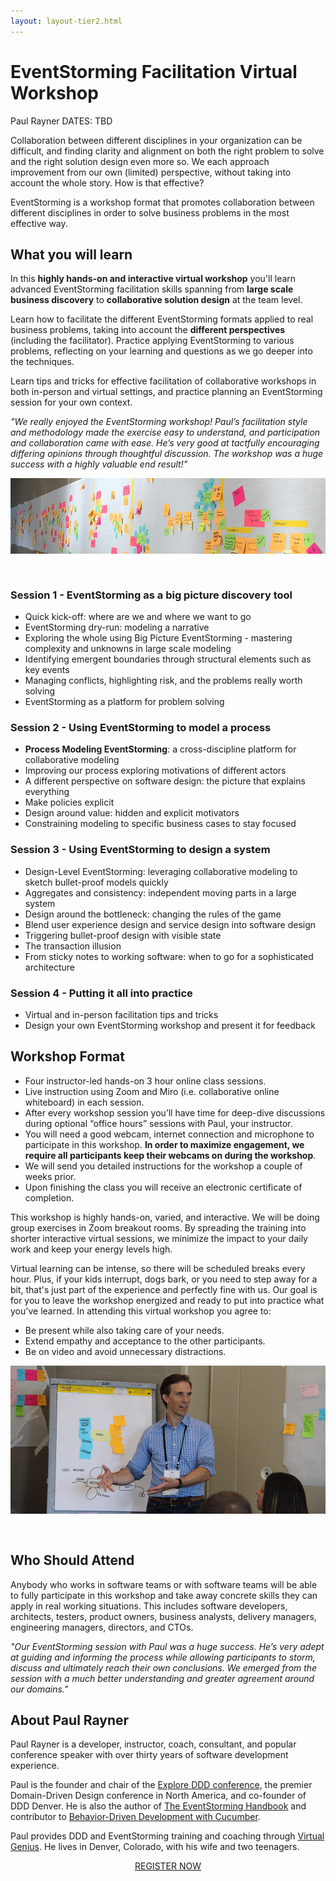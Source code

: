 ```yaml
---
layout: layout-tier2.html
---
```

<div class="container section workshop-single-page">
    <div class="row">
      <div class="col-xs-12 col-sm-2">
            <div class="speaker-container">
                <div class="speaker-img paul-rayner keep-color"></div>
                </div>
            </div>
            <div class="col-xs-12 col-sm-8 content">
                <h1>EventStorming Facilitation Virtual Workshop</h1>
                <p><span class="speaker-name">Paul Rayner</span>
                <span class="duration">DATES: TBD</span></p>
                <p>Collaboration between different disciplines in your organization can be difficult, and finding clarity and alignment on both the right problem to solve and the right solution design even more so. We each approach improvement from our own (limited) perspective, without taking into account the whole story. How is that effective?</p>
                <p>EventStorming is a workshop format that promotes collaboration between different disciplines in order to solve business problems in the most effective way.</p>
                <h2>What you will learn</h2>
                <p>In this <strong>highly hands-on and interactive virtual workshop</strong> you'll learn advanced EventStorming facilitation skills spanning from <strong>large scale business discovery</strong> to <strong>collaborative solution design</strong> at the team level.</p>
                <p>Learn how to facilitate the different EventStorming formats applied to real business problems, taking into account the <strong>different perspectives</strong> (including the facilitator). Practice applying EventStorming to various problems, reflecting on your learning and questions as we go deeper into the techniques.</p>
                <p>Learn tips and tricks for effective facilitation of collaborative workshops in both in-person and virtual settings, and practice planning an EventStorming session for your own context.</p>
                <p><em>"We really enjoyed the EventStorming workshop!  Paul’s facilitation style and methodology made the exercise easy to understand, and participation and collaboration came with ease.  He’s very good at tactfully encouraging differing opinions through thoughtful discussion. The workshop was a huge success with a highly valuable end result!"</em></p>
                <img src="../img/workshop/Workshop-Paul-Rayner-1.jpg" class="speaker--workshop-content-img" alt="" style="margin-bottom: 30px;"/>
                <h3>Session 1 - EventStorming as a big picture discovery tool</h3>
                <ul>
                    <li>Quick kick-off: where are we and where we want to go</li>
                    <li>EventStorming dry-run: modeling a narrative</li>
                    <li>Exploring the whole using Big Picture EventStorming - mastering complexity and unknowns in large scale modeling</li>
                    <li>Identifying emergent boundaries through structural elements such as key events</li>
                    <li>Managing conflicts, highlighting risk, and the problems really worth solving</li>
                    <li>EventStorming as a platform for problem solving</li>
                </ul>
                <h3>Session 2 - Using EventStorming to model a process</h3>
                <ul>
                    <li><strong>Process Modeling EventStorming</strong>: a cross-discipline platform for collaborative modeling</li>
                    <li>Improving our process exploring motivations of different actors</li>
                    <li>A different perspective on software design: the picture that explains everything</li>
                    <li>Make policies explicit</li>
                    <li>Design around value: hidden and explicit motivators</li>
                    <li>Constraining modeling to specific business cases to stay focused</li>
                </ul>
                <h3>Session 3 - Using EventStorming to design a system</h3>
                <ul>
                    <li>Design-Level EventStorming: leveraging collaborative modeling to sketch bullet-proof models quickly</li>
                    <li>Aggregates and consistency: independent moving parts in a large system</li>
                    <li>Design around the bottleneck: changing the rules of the game</li>
                    <li>Blend user experience design and service design into software design</li>
                    <li>Triggering bullet-proof design with visible state</li>
                    <li>The transaction illusion</li>
                    <li>From sticky notes to working software: when to go for a sophisticated architecture</li>
                </ul>
                <h3>Session 4 - Putting it all into practice</h3>
                <ul>
                    <li>Virtual and in-person facilitation tips and tricks</li>
                    <li>Design your own EventStorming workshop and present it for feedback</li>
                </ul>
                <h2>Workshop Format</h2>
                <ul>
                    <li>Four instructor-led hands-on 3 hour online class sessions.</li>
                    <li>Live instruction using Zoom and Miro (i.e. collaborative online whiteboard) in each session.</li>
                    <li>After every workshop session you’ll have time for deep-dive discussions during optional “office hours” sessions with Paul, your instructor.</li>
                    <li>You will need a good webcam, internet connection and microphone to participate in this workshop. <strong>In order to maximize engagement, we require all participants keep their webcams on during the workshop</strong>.</li>
                    <li>We will send you detailed instructions for the workshop a couple of weeks prior.</li>
                    <li>Upon finishing the class you will receive an electronic certificate of completion.</li>
                </ul>
                <p>This workshop is highly hands-on, varied, and interactive. We will be doing group exercises in Zoom breakout rooms. By spreading the training into shorter interactive virtual sessions, we minimize the impact to your daily work and keep your energy levels high.</p>
                <p>Virtual learning can be intense, so there will be scheduled breaks every hour. Plus, if your kids interrupt, dogs bark, or you need to step away for a bit, that's just part of the experience and perfectly fine with us. Our goal is for you to leave the workshop energized and ready to put into practice what you've learned. In attending this virtual workshop you agree to:</p>
                <ul>
                    <li>Be present while also taking care of your needs.</li>
                    <li>Extend empathy and acceptance to the other participants.</li>
                    <li>Be on video and avoid unnecessary distractions.</li>
                </ul>
                <img src="../img/workshop/Workshop-Paul-Rayner-2.jpg" class="speaker--workshop-content-img" alt="" style="margin-bottom: 30px;"/>
                <h2>Who Should Attend</h2>
                <p>Anybody who works in software teams or with software teams will be able to fully participate in this workshop and take away concrete skills they can apply in real working situations. This includes software developers, architects, testers, product owners, business analysts, delivery managers, engineering managers, directors, and CTOs.</p>
                <p><em>"Our EventStorming session with Paul was a huge success. He’s very adept at guiding and informing the process while allowing participants to storm, discuss and ultimately reach their own conclusions. We emerged from the session with a much better understanding and greater agreement around our domains."</em></p>
                <h2 class="text-center">About Paul Rayner</h2>
                <div class="speaker-img-in-content paul-rayner keep-color"></div>
                <p>Paul Rayner is a developer, instructor, coach, consultant, and popular conference speaker with over thirty years of software development experience.</p>
                <p>Paul is the founder and chair of the <a href="http://exploreddd.com/">Explore DDD conference</a>, the premier Domain-Driven Design conference in North America, and co-founder of DDD Denver. He is also the author of <a href="https://leanpub.com/eventstorming_handbook">The EventStorming Handbook</a> and contributor to <a href="https://www.amazon.com/Behavior-Driven-Development-Cucumber-Specification-Example/dp/0321772636">Behavior-Driven Development with Cucumber</a>.</p>
                <p>Paul provides DDD and EventStorming training and coaching through <a href="http://virtualgenius.com/">Virtual Genius</a>. He lives in Denver, Colorado, with his wife and two teenagers.</p>
                <div class="col-xs-12" align="center">
                    <a class="btn" href="https://ti.to/EDDD/explore-ddd-2021-spring-workshops">REGISTER NOW</a>
                </div>
            </div>
        </div>
    </div>
</div>